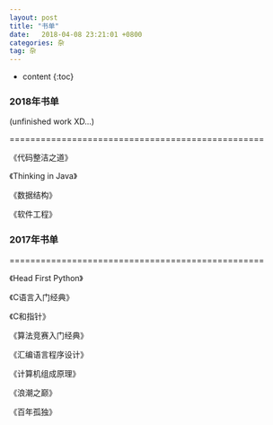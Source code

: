 ```yaml
---
layout: post
title: "书单"
date:   2018-04-08 23:21:01 +0800
categories: 杂
tag: 杂
---
```


* content
{:toc}
### 2018年书单  
(unfinished work XD...)  

=================================================   

《代码整洁之道》  

《Thinking in Java》  

《数据结构》  

《软件工程》  


### 2017年书单  

=================================================  


《Head First Python》  

《C语言入门经典》  

《C和指针》  

《算法竞赛入门经典》  

《汇编语言程序设计》  

《计算机组成原理》  

《浪潮之巅》 

《百年孤独》